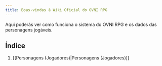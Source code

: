 ```yaml
---
title: Boas-vindas à Wiki Oficial do OVNI RPG
---
```


Aqui poderás ver como funciona o sistema do OVNI RPG e os dados das personagens jogáveis.

## Índice
1. [[Personagens (Jogadores)|Personagens (Jogadores)]]